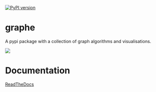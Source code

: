 [![PyPI version](https://badge.fury.io/py/graphe.svg)](https://badge.fury.io/py/graphe)

# graphe
A pypi package with a collection of graph algorithms and visualisations.

![](https://raw.githubusercontent.com/mortenjc/pygraph/main/docs/long.png)


# Documentation

[ReadTheDocs](https://graphe-doc.readthedocs.io/)
